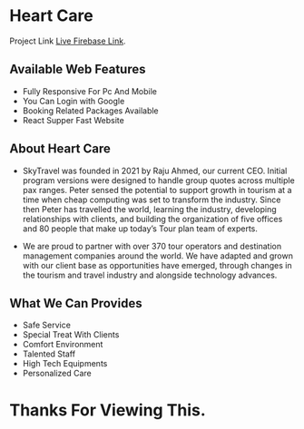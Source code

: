 # Heart Care 

Project Link [Live Firebase Link](https://simple-auth-firebase-6b33e.firebaseapp.com/).

## Available Web Features

- Fully Responsive For Pc And Mobile
- You Can Login with Google
- Booking Related Packages Available
- React Supper Fast Website


## About Heart Care

- SkyTravel was founded in 2021 by Raju Ahmed, our current CEO. Initial program versions were designed to handle group quotes across multiple pax ranges. Peter sensed the potential to support growth in tourism at a time when cheap computing was set to transform the industry. Since then Peter has travelled the world, learning the industry, developing relationships with clients, and building the organization of five offices and 80 people that make up today’s Tour plan team of experts.

- We are proud to partner with over 370 tour operators and destination management companies around the world. We have adapted and grown with our client base as opportunities have emerged, through changes in the tourism and travel industry and alongside technology advances.


## What We Can Provides

- Safe Service
- Special Treat With Clients
- Comfort Environment
- Talented Staff
- High Tech Equipments
- Personalized Care



# Thanks For Viewing This.